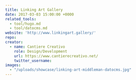 ```yaml
---
title: Linking Art Gallery
date: 2017-03-03 15:00:00 +0000
related_tools:
  - tool/hugo.md
  - tool/datocms.md
website: 'http://www.linkingart.gallery/'
repo:
creator:
  - name: Cantiere Creativo
    role: Design/Development
    url: https://www.cantierecreativo.net/
    twitter_username:
images:
  - "/uploads/showcase/linking-art-middleman-datocms.jpg"
---
```

